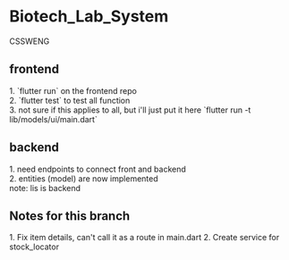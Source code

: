 # Biotech_Lab_System
CSSWENG
<h2>frontend</h2>
1. `flutter run` on the frontend repo <br>
2. `flutter test` to test all function <br>
3. not sure if this applies to all, but i'll just put it here `flutter run -t lib/models/ui/main.dart`

<h2>backend</h2>
1. need endpoints to connect front and backend <br>
2. entities (model) are now implemented
<br>
note: lis is backend

<h2>Notes for this branch</h2>
1. Fix item details, can't call it as a route in main.dart
2. Create service for stock_locator
